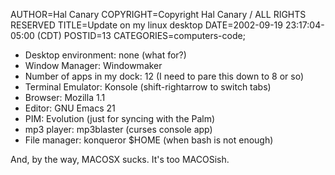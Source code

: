 AUTHOR=Hal Canary
COPYRIGHT=Copyright Hal Canary / ALL RIGHTS RESERVED
TITLE=Update on my linux desktop
DATE=2002-09-19 23:17:04-05:00 (CDT)
POSTID=13
CATEGORIES=computers-code;

*   Desktop environment: none (what for?)
*   Window Manager: Windowmaker
*   Number of apps in my dock: 12 (I need to pare this down to 8 or so)
*   Terminal Emulator: Konsole (shift-rightarrow to switch tabs)
*   Browser: Mozilla 1.1
*   Editor: GNU Emacs 21
*   PIM: Evolution (just for syncing with the Palm)
*   mp3 player: mp3blaster (curses console app)
*   File manager: konqueror $HOME (when bash is not enough)

And, by the way, MACOSX sucks. It's too MACOSish.
